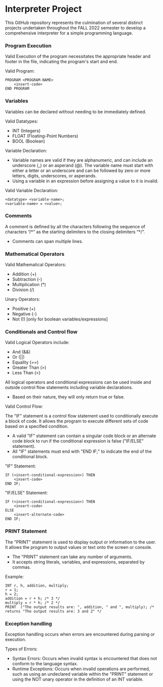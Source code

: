 # Interpreter Project

This GitHub repository represents the culmination of several distinct projects undertaken throughout the FALL 2022 semester to develop a comprehensive interpreter for a simple programming language.

### Program Execution

Valid Execution of the program necessitates the appropriate header and footer in the file, indicating the program's start and end.

Valid Program:

    PROGRAM <PROGRAM-NAME>
        <insert-code>
    END PROGRAM

### Variables

Variables can be declared without needing to be immediately defined.

Valid Datatypes:
- INT (Integers)
- FLOAT (Floating-Point Numbers)
- BOOL (Boolean)

Variable Declaration:
- Variable names are valid if they are alphanumeric, and can include an underscore (_) or an asperand (@). The variable name must start with either a letter or an underscore and can be followed by zero or more letters, digits, underscores, or asperands.
- Using a variable in an expression before assigning a value to it is invalid.

Valid Variable Declaration:

    <datatype> <variable-name>;
    <variable-name> = <value>;

### Comments

A comment is defined by all the characters following the sequence of characters “/\*” as the starting delimiters to the closing delimiters “*/”.
- Comments can span multiple lines.

### Mathematical Operators
Valid Mathematical Operators:
- Addition (+)
- Subtraction (-)
- Multiplication (*)
- Division (/)

Unary Operators:
- Positive (+)
- Negative (-)
- Not (!) [only for boolean variables/expressions]

### Conditionals and Control flow

Valid Logical Operators include:
- And (&&)
- Or (||)
- Equality (==)
- Greater Than (>)
- Less Than (<)

All logical operators and conditional expressions can be used inside and outside control flow statements including variable declarations.
- Based on their nature, they will only return true or false.

Valid Control Flow:

The "IF" statement is a control flow statement used to conditionally execute a block of code. It allows the program to execute different sets of code based on a specified condition.
- A valid "IF" statement can contain a singular code block or an alternate code block to run if the conditional expression is false ("IF/ELSE" statement).
- All "IF" statements must end with "END IF;" to indicate the end of the conditional block.

"IF" Statement:

    IF (<insert-conditional-expression>) THEN
        <insert-code>
    END IF;

"IF/ELSE" Statement:

    IF (<insert-conditional-expression>) THEN
        <insert-code>
    ELSE
        <insert-alternate-code>
    END IF;

### PRINT Statement

The "PRINT" statement is used to display output or information to the user. It allows the program to output values or text onto the screen or console.
- The "PRINT" statement can take any number of arguments.
- It accepts string literals, variables, and expressions, separated by commas.

Example:

    INT r, h, addition, multiply;
    r = 1;
    h = 2;
    addition = r + h; /* 3 */
    multiply = r * h; /* 2 */
    PRINT  ("The output results are: ", addition, " and ", multiply); /* returns "The output results are: 3 and 2" */

### Exception handling

Exception handling occurs when errors are encountered during parsing or execution.

Types of Errors:
- Syntax Errors: Occurs when invalid syntax is encountered that does not conform to the language syntax.
- Runtime Exceptions: Occurs when invalid operations are performed, such as using an undeclared variable within the "PRINT" statement or using the NOT unary operator in the definition of an INT variable.


